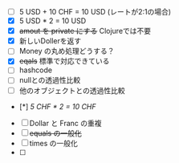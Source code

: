 - [ ] 5 USD + 10 CHF = 10 USD (レートが2:1の場合)
- [x] 5 USD * 2 = 10 USD
- [x] ~~amout を private にする~~ Clojureでは不要
- [x] 新しいDollerを返す
- [ ] Money の丸め処理どうする？
- [x] ~~eqals~~ 標準で対応できている
- [ ] hashcode
- [ ] nullとの透過性比較
- [ ] 他のオブジェクトとの透過性比較
- [*] _5 CHF * 2 = 10 CHF_
- [ ] Dollar と Franc の重複
- [ ] ~~equals の一般化~~
- [ ] times の一般化
- [ ] 